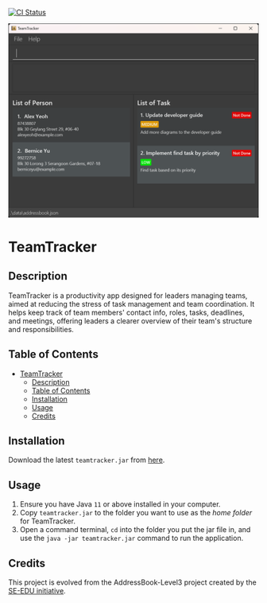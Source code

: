[![CI Status](https://github.com/se-edu/addressbook-level3/workflows/Java%20CI/badge.svg)](https://github.com/AY2324S2-CS2103T-W13-4/tp/actions)

![Ui](docs/images/Ui.png)

# TeamTracker

## Description
TeamTracker is a productivity app designed for leaders managing teams, aimed at reducing the stress of task management and team coordination. It helps keep track of team members' contact info, roles, tasks, deadlines, and meetings, offering leaders a clearer overview of their team's structure and responsibilities.

## Table of Contents
- [TeamTracker](#teamtracker)
  - [Description](#description)
  - [Table of Contents](#table-of-contents)
  - [Installation](#installation)
  - [Usage](#usage)
  - [Credits](#credits)

## Installation
Download the latest `teamtracker.jar` from [here](https://github.com/AY2324S2-CS2103T-W13-4/tp/releases).

## Usage

1. Ensure you have Java `11` or above installed in your computer.
2. Copy `teamtracker.jar` to the folder you want to use as the _home folder_ for TeamTracker.
3. Open a command terminal, `cd` into the folder you put the jar file in, and use the `java -jar teamtracker.jar` command to run the application.

## Credits
This project is evolved from the AddressBook-Level3 project created by the [SE-EDU initiative](https://se-education.org).